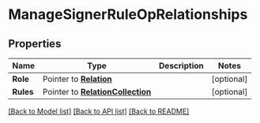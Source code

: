 # ManageSignerRuleOpRelationships

## Properties
Name | Type | Description | Notes
------------ | ------------- | ------------- | -------------
**Role** | Pointer to [**Relation**](Relation.md) |  | [optional] 
**Rules** | Pointer to [**RelationCollection**](RelationCollection.md) |  | [optional] 

[[Back to Model list]](../README.md#documentation-for-models) [[Back to API list]](../README.md#documentation-for-api-endpoints) [[Back to README]](../README.md)


